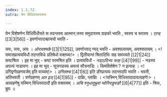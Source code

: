 ```yaml
---
index: 1.1.72
sutra: येन विधिस्तदन्तस्य

---
```

येन विशेषणेन विधिर्विधीयते स तदन्तस्य आत्मान् तस्य समुदायस्य ग्राहको भवति , स्वस्य च रूपस्य । _एरच्_ [[3|3|56]] - इवर्णान्तादच्प्रत्ययो भवति -

 चयः, जयः,  अयः । _ओरावश्यके_ [[3|1|125]], उवर्णान्ताद् ण्यद् भवति - अवश्यलाव्यम्, अवश्यपाव्यम् । <!समासप्रत्ययविधौ तदन्तविधेः प्रतिषेधो वक्तव्यः!> । द्वितीयान्तं श्रितादिभिः सह समस्यते [[2|1|24]] कष्टश्रितः । इह मा भूत् - कष्टं परमश्रित इति । प्रत्ययविधौ - _नडाऽदिभ्यः फक्_ [[4|1|99]] - नडस्य अपत्यं नाडायनः । इह मा भूत् - सूत्रनडस्य अपत्यं सौत्रनाडिः । किमविशेषेण ? न इत्याह । <!उगिद्वर्णग्रहणवर्जम् इति वाच्यम्!> । _उगितश्च_ [[4|1|6]] इति ङीप्प्रत्ययः तदन्तादपि भवति - भवती, अतिभवती । वर्णग्रहणम् _अत इञ्_ [[4|1|95]] - दाक्षिः, प्लाक्षिः । <!यस्मिन् विधिस्तदादावल्ग्रहणे!> । अल्ग्रहणेषु यस्मिन् विधिस्तदादौ इति वक्तव्यम् । _अचि श्नुधातुभ्रुवां य्वोरियङुवङौ_ [[6|4|77]] इति - श्रियः,  भ्रुवः ॥